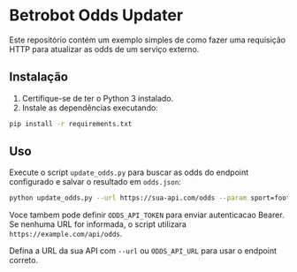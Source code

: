 # Betrobot Odds Updater

Este repositório contém um exemplo simples de como fazer uma requisição HTTP para atualizar as odds de um serviço externo.

## Instalação

1. Certifique-se de ter o Python 3 instalado.
2. Instale as dependências executando:

```bash
pip install -r requirements.txt
```

## Uso

Execute o script `update_odds.py` para buscar as odds do endpoint configurado e salvar o resultado em `odds.json`:

```bash
python update_odds.py --url https://sua-api.com/odds --param sport=football
```

Voce tambem pode definir `ODDS_API_TOKEN` para enviar autenticacao Bearer. Se nenhuma URL for informada, o script utilizara `https://example.com/api/odds`.

Defina a URL da sua API com `--url` ou `ODDS_API_URL` para usar o endpoint correto.
